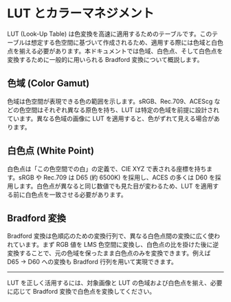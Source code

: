 # LUT とカラーマネジメント

LUT (Look-Up Table) は色変換を高速に適用するためのテーブルです。このテーブルは想定する色空間に基づいて作成されるため、適用する際には色域と白色点を揃える必要があります。本ドキュメントでは色域、白色点、そして白色点を変換するために一般的に用いられる Bradford 変換について概説します。

## 色域 (Color Gamut)
色域は色空間が表現できる色の範囲を示します。sRGB、Rec.709、ACEScg などの色空間はそれぞれ異なる原色を持ち、LUT は特定の色域を前提に設計されています。異なる色域の画像に LUT を適用すると、色がずれて見える場合があります。

## 白色点 (White Point)
白色点は「この色空間での白」の定義で、CIE XYZ で表される座標を持ちます。sRGB や Rec.709 は D65 (約 6500K) を採用し、ACES の多くは D60 を採用します。白色点が異なると同じ数値でも見た目が変わるため、LUT を適用する前に白色点を一致させる必要があります。

## Bradford 変換
Bradford 変換は色順応のための変換行列で、異なる白色点間の変換に広く使われています。まず RGB 値を LMS 色空間に変換し、白色点の比を掛けた後に逆変換することで、元の色域を保ったまま白色点のみを変換できます。例えば D65 → D60 への変換も Bradford 行列を用いて実現できます。

---

LUT を正しく活用するには、対象画像と LUT の色域および白色点を揃え、必要に応じて Bradford 変換で白色点を変換してください。
